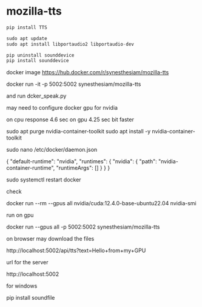 # mozilla-tts
```jsx
pip install TTS
```

```jsx
sudo apt update
sudo apt install libportaudio2 libportaudio-dev
```

```jsx
pip uninstall sounddevice
pip install sounddevice
```



docker image
https://hub.docker.com/r/synesthesiam/mozilla-tts

docker run -it -p 5002:5002 synesthesiam/mozilla-tts

and run dcker_speak.py

may need to configure docker gpu
for nvidia


on cpu response 4.6 sec
on gpu 4.25 sec bit faster


sudo apt purge nvidia-container-toolkit
sudo apt install -y nvidia-container-toolkit

sudo nano /etc/docker/daemon.json



{
  "default-runtime": "nvidia",
  "runtimes": {
    "nvidia": {
      "path": "nvidia-container-runtime",
      "runtimeArgs": []
    }
  }
}


sudo systemctl restart docker



check 

docker run --rm --gpus all nvidia/cuda:12.4.0-base-ubuntu22.04 nvidia-smi



run on gpu

docker run --gpus all -p 5002:5002 synesthesiam/mozilla-tts




on browser may download the files 

http://localhost:5002/api/tts?text=Hello+from+my+GPU

url for the server

http://localhost:5002⁠

for windows

pip install soundfile